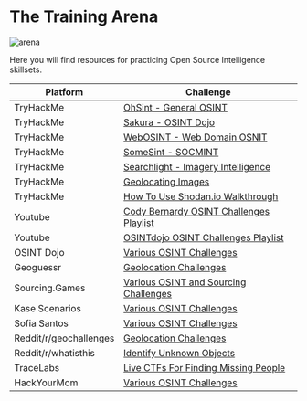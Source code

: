 # The Training Arena
![arena](https://github.com/user-attachments/assets/8f1c9b76-9e29-408d-8621-fa0e3c919cc0)


Here you will find resources for practicing Open Source Intelligence skillsets.

|Platform|Challenge|
|--------|-----------|
|TryHackMe|[OhSint - General OSINT](https://tryhackme.com/r/room/ohsint)
|TryHackMe|[Sakura - OSINT Dojo](https://tryhackme.com/r/room/sakura)
|TryHackMe|[WebOSINT - Web Domain OSNIT](https://tryhackme.com/r/room/webosint)
|TryHackMe|[SomeSint - SOCMINT](https://tryhackme.com/r/room/somesint)
|TryHackMe|[Searchlight - Imagery Intelligence](https://tryhackme.com/r/room/searchlightosint)
|TryHackMe|[Geolocating Images](https://tryhackme.com/r/room/geolocatingimages)
|TryHackMe|[How To Use Shodan.io Walkthrough](https://tryhackme.com/r/room/shodan)
|Youtube|[Cody Bernardy OSINT Challenges Playlist](https://youtube.com/playlist?list=PLc_hdO4HVYGCg21E7lSQY6UltFigzwbbw&si=JrECV_G4g69GGYs5)
|Youtube|[OSINTdojo OSINT Challenges Playlist](https://www.youtube.com/watch?v=4Hkdxnqz1mg&list=PLtoC6Cd29__XR223Kgup_eOD-8EkDQctr)
|OSINT Dojo|[Various OSINT Challenges](https://www.osintdojo.com/resources/#ctfs)
|Geoguessr|[Geolocation Challenges](https://www.geoguessr.com/)
|Sourcing.Games|[Various OSINT and Sourcing Challenges](https://sourcing.games)
|Kase Scenarios|[Various OSINT Challenges](https://kasescenarios.com/)
|Sofia Santos|[Various OSINT Challenges](https://gralhix.com/list-of-osint-exercises/)
|Reddit/r/geochallenges|[Geolocation Challenges](https://www.reddit.com/r/geochallenges/)
|Reddit/r/whatisthis|[Identify Unknown Objects](https://www.reddit.com/r/Whatisthis/)
|TraceLabs|[Live CTFs For Finding Missing People](https://tracelabs.org)
|HackYourMom|[Various OSINT Challenges](https://hackyourmom.com/en/kibervijna/osint-ctf-challenges/)

